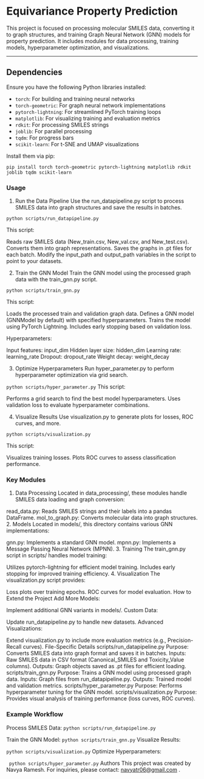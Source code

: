 # Equivariance Property Prediction

This project is focused on processing molecular SMILES data, converting it to graph structures, and training Graph Neural Network (GNN) models for property prediction. It includes modules for data processing, training models, hyperparameter optimization, and visualizations.

---

## Dependencies

Ensure you have the following Python libraries installed:

- `torch`: For building and training neural networks
- `torch-geometric`: For graph neural network implementations
- `pytorch-lightning`: For streamlined PyTorch training loops
- `matplotlib`: For visualizing training and evaluation metrics
- `rdkit`: For processing SMILES strings
- `joblib`: For parallel processing
- `tqdm`: For progress bars
- `scikit-learn`: For t-SNE and UMAP visualizations

Install them via pip:
```
pip install torch torch-geometric pytorch-lightning matplotlib rdkit joblib tqdm scikit-learn
```
### Usage
1. Run the Data Pipeline
Use the run_datapipeline.py script to process SMILES data into graph structures and save the results in batches.
``` 
python scripts/run_datapipeline.py 
```
This script:

Reads raw SMILES data (New_train.csv, New_val.csv, and New_test.csv).
Converts them into graph representations.
Saves the graphs in .pt files for each batch.
Modify the input_path and output_path variables in the script to point to your datasets.

2. Train the GNN Model
Train the GNN model using the processed graph data with the train_gnn.py script.

```
python scripts/train_gnn.py
```
This script:

Loads the processed train and validation graph data.
Defines a GNN model (GNNModel by default) with specified hyperparameters.
Trains the model using PyTorch Lightning.
Includes early stopping based on validation loss.

Hyperparameters:

Input features: input_dim
Hidden layer size: hidden_dim
Learning rate: learning_rate
Dropout: dropout_rate
Weight decay: weight_decay

3. Optimize Hyperparameters
Run hyper_parameter.py to perform hyperparameter optimization via grid search.

``` python scripts/hyper_parameter.py ```
This script:

Performs a grid search to find the best model hyperparameters.
Uses validation loss to evaluate hyperparameter combinations.

4. Visualize Results
Use visualization.py to generate plots for losses, ROC curves, and more.

``` python scripts/visualization.py ```

This script:

Visualizes training losses.
Plots ROC curves to assess classification performance.

### Key Modules
1. Data Processing
Located in data_processing/, these modules handle SMILES data loading and graph conversion:

read_data.py: Reads SMILES strings and their labels into a pandas DataFrame.
mol_to_graph.py: Converts molecular data into graph structures.
2. Models
Located in models/, this directory contains various GNN implementations:

gnn.py: Implements a standard GNN model.
mpnn.py: Implements a Message Passing Neural Network (MPNN).
3. Training
The train_gnn.py script in scripts/ handles model training:

Utilizes pytorch-lightning for efficient model training.
Includes early stopping for improved training efficiency.
4. Visualization
The visualization.py script provides:

Loss plots over training epochs.
ROC curves for model evaluation.
How to Extend the Project
Add More Models:

Implement additional GNN variants in models/.
Custom Data:

Update run_datapipeline.py to handle new datasets.
Advanced Visualizations:

Extend visualization.py to include more evaluation metrics (e.g., Precision-Recall curves).
File-Specific Details
scripts/run_datapipeline.py
Purpose: Converts SMILES data into graph format and saves it in batches.
Inputs: Raw SMILES data in CSV format (Canonical_SMILES and Toxicity_Value columns).
Outputs: Graph objects saved as .pt files for efficient loading.
scripts/train_gnn.py
Purpose: Trains a GNN model using processed graph data.
Inputs: Graph files from run_datapipeline.py.
Outputs: Trained model and validation metrics.
scripts/hyper_parameter.py
Purpose: Performs hyperparameter tuning for the GNN model.
scripts/visualization.py
Purpose: Provides visual analysis of training performance (loss curves, ROC curves).

### Example Workflow
Process SMILES Data:
``` python scripts/run_datapipeline.py ```

Train the GNN Model:
``` python scripts/train_gnn.py ```
Visualize Results:

``` python scripts/visualization.py ```
Optimize Hyperparameters:

``` python scripts/hyper_parameter.py```
Authors
This project was created by Navya Ramesh. For inquiries, please contact: navyatr06@gmail.com .


